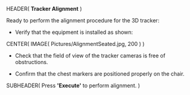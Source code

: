 HEADER( __Tracker Alignment__ )

Ready to perform the alignment procedure for the 3D tracker:

- Verify that the equipment is installed as shown:

CENTER( IMAGE( Pictures/AlignmentSeated.jpg, 200 ) )

- Check that the field of view of the tracker cameras is free of obstructions.

- Confirm that the chest markers are positioned properly on the chair.
 
SUBHEADER( Press __'Execute'__ to perform alignment. )

